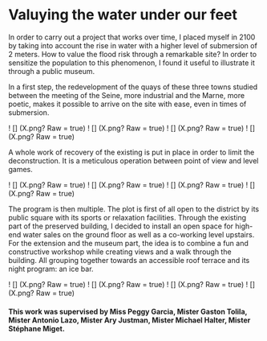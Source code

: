 # Valuying the water under our feet

In order to carry out a project that works over time, I placed myself in 2100 by taking into account the rise in water with a higher level of submersion of 2 meters.
How to value the flood risk through a remarkable site? In order to sensitize the population to this phenomenon,
I found it useful to illustrate it through a public museum.

In a first step, the redevelopment of the quays of these three towns studied between the meeting of the Seine, more industrial and the Marne, more poetic, makes it possible to arrive on the site with ease, even in times of submersion.

! [] (X.png? Raw = true)
! [] (X.png? Raw = true)
! [] (X.png? Raw = true)
! [] (X.png? Raw = true)

A whole work of recovery of the existing is put in place in order to limit the deconstruction. It is a meticulous operation between point of view and level games.

! [] (X.png? Raw = true)
! [] (X.png? Raw = true)
! [] (X.png? Raw = true)
! [] (X.png? Raw = true)

The program is then multiple. The plot is first of all open to the district by its public square with its sports or relaxation facilities.
Through the existing part of the preserved building, I decided to install an open space for high-end water sales on the ground floor as well as a co-working level upstairs.
For the extension and the museum part, the idea is to combine a fun and constructive workshop while creating views and a walk through the building. All grouping together towards an accessible roof terrace and its night program: an ice bar.

! [] (X.png? Raw = true)
! [] (X.png? Raw = true)
! [] (X.png? Raw = true)
! [] (X.png? Raw = true)

#### This work was supervised by Miss Peggy Garcia, Mister Gaston Tolila, Mister Antonio Lazo, Mister Ary Justman, Mister Michael Halter, Mister Stéphane Miget.


